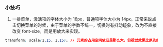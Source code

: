 ### 小技巧

1. 一排菜单，激活项的字体大小为 16px，普通项字体大小为 14px。正常来说点击切换菜单的时候，由于菜单的字数不统一，切换时有抖动迹象，改为不直接改变 font-size，而是用放大来实现。

```css
transform: scale(1.15, 1.15); // 元素的占用空间依旧是那么大，但视觉效果比原先的大1.15倍
```
